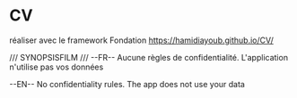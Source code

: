 # CV
réaliser avec le framework Fondation 
https://hamidiayoub.github.io/CV/


/// 
SYNOPSISFILM
///
--FR--
Aucune règles de confidentialité.
L'application n'utilise pas vos données


--EN-- 
No confidentiality rules.
The app does not use your data
